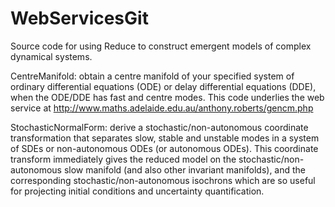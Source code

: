 WebServicesGit
==============

Source code for using Reduce to construct emergent models of
complex dynamical systems.

CentreManifold: obtain a centre manifold of your specified
system of ordinary differential equations (ODE) or delay
differential equations (DDE), when the ODE/DDE has fast and
centre modes.  This code underlies the web service at
http://www.maths.adelaide.edu.au/anthony.roberts/gencm.php

StochasticNormalForm: derive a stochastic/non-autonomous
coordinate transformation that separates slow, stable and
unstable modes in a system of SDEs or non-autonomous ODEs
(or autonomous ODEs).  This coordinate transform immediately
gives the reduced model on the stochastic/non-autonomous
slow manifold (and also other invariant manifolds), and the
corresponding stochastic/non-autonomous isochrons which are
so useful for projecting initial conditions and uncertainty
quantification.